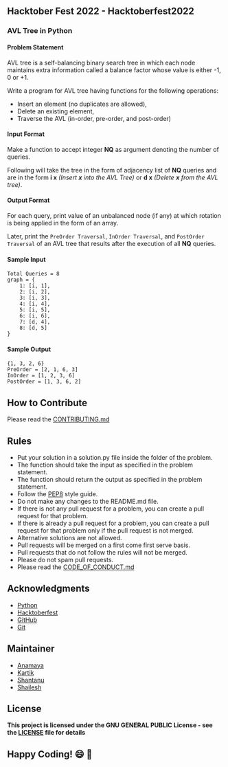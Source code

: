 ## Hacktober Fest 2022 - Hacktoberfest2022
### AVL Tree in Python

#### Problem Statement
AVL tree is a self-balancing binary search tree in which each node maintains extra information called a balance factor whose value is either -1, 0 or +1.

Write a program for AVL tree having functions for the following operations:

- Insert an element (no duplicates are allowed),
- Delete an existing element,
- Traverse the AVL (in-order, pre-order, and post-order)

#### Input Format
Make a function to accept integer **NQ** as argument denoting the number of queries.

Following will take the tree in the form of adjacency list of **NQ** queries and are in the form **i x** _(Insert **x** into the AVL Tree)_  or **d x** _(Delete **x** from the AVL tree)_.

#### Output Format
For each query, print value of an unbalanced node (if any) at which rotation is being applied in the form of an array.

Later, print the ```PreOrder Traversal```, ```InOrder Traversal```, and ```PostOrder Traversal``` of an AVL tree that results after the execution of all **NQ** queries.

#### Sample Input
```
Total Queries = 8
graph = {
    1: [i, 1],
    2: [i, 2],
    3: [i, 3],
    4: [i, 4],
    5: [i, 5],
    6: [i, 6],
    7: [d, 4],
    8: [d, 5]
}
```

#### Sample Output
```
{1, 3, 2, 6}
PreOrder = [2, 1, 6, 3]
InOrder = [1, 2, 3, 6]
PostOrder = [1, 3, 6, 2]
```

## How to Contribute
Please read the [CONTRIBUTING.md](../../CONTRIBUTING.md)

## Rules
- Put your solution in a solution.py file inside the folder of the problem.
- The function should take the input as specified in the problem statement.
- The function should return the output as specified in the problem statement.
- Follow the [PEP8](https://www.python.org/dev/peps/pep-0008/) style guide.
- Do not make any changes to the README.md file.
- If there is not any pull request for a problem, you can create a pull request for that problem.
- If there is already a pull request for a problem, you can create a pull request for that problem only if the pull request is not merged.
- Alternative solutions are not allowed.
- Pull requests will be merged on a first come first serve basis.
- Pull requests that do not follow the rules will not be merged.
- Please do not spam pull requests.
- Please read the [CODE_OF_CONDUCT.md](../../CODE_OF_CONDUCT.md)

## Acknowledgments
- [Python](https://www.python.org/)
- [Hacktoberfest](https://hacktoberfest.digitalocean.com/)
- [GitHub](https://github.com)
- [Git](https://git-scm.com/)

## Maintainer
- [Anamaya](https://www.linkedin.com/in/anamaya1729/)
- [Kartik](https://github.com/kartik007007)
- [Shantanu](https://github.com/neutralWire)
- [Shailesh](https://github.com/ShaileshKumar007)

## License
**This project is licensed under the GNU GENERAL PUBLIC License - see the [LICENSE](../../LICENSE) file for details**

## Happy Coding! :smile: :tada:
